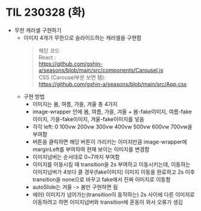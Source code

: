 # TIL 230328 (화)

- 무한 캐러셀 구현하기
    - 이미지 4개가 무한으로 슬라이드하는 캐러셀을 구현함
        > 해당 코드    
        React :         
        https://github.com/gshin-a/seasons/blob/main/src/components/Carousel.js    
        CSS (Carousel부분 보면 됌):        
        https://github.com/gshin-a/seasons/blob/main/src/App.css
    - 구현 방법
        - 이미지는 봄, 여름, 가을, 겨울 총 4가지
        - image-wrapper 안에 봄, 여름, 가을, 겨울 + 봄-fake이미지, 여름-fake이미지, 가을-fake이미지, 겨울-fake이미지를 넣음
        - 각각 left: 0 100vw 200vw 300vw 400vw 500vw 600vw 700vw을 부여함
        - 버튼을 클릭하면 해당 버튼이 가리키는 이미지만큼 image-wrapper에 marginLeft를 부여하여 현재 보이는 이미지를 변경함
        - 이미지넘버는  순서대로 0~7까지 부여함
        - 이미지를 이동시킬 때 transition을 2s 부여하고 이동시키는데, 이동하는 이미지넘버가 4보다 클 경우(fake이미지) 이미지 이동을 완료하고 2s 이후 transition을 none으로 바꾸고 fake에서 진짜 이미지로 이동함
        - autoSlide는 겨울 -> 봄만 구현하면 됨
        - 에러) 이미지가 넘어가는(transition이 동작하는) 2s 사이에 다른 이미지로 이동하려고 하면 이미지넘버와 transition에 혼동이 와서 오류가 생김